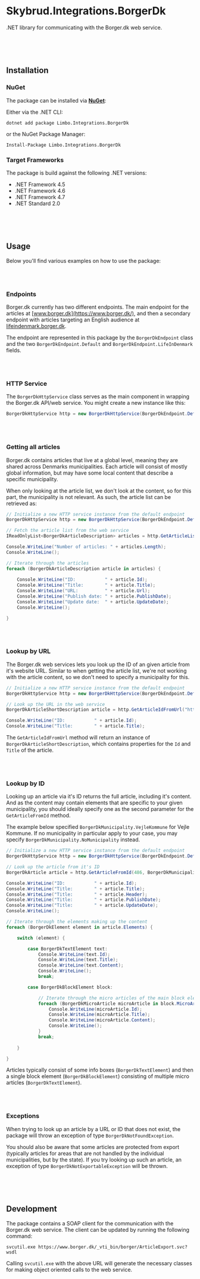 # Skybrud.Integrations.BorgerDk

.NET library for communicating with the Borger.dk web service.


<br /><br /><br />

## Installation

### NuGet

The package can be installed via [**NuGet**](https://www.nuget.org/packages/Limbo.Integrations.BorgerDk):

Either via the .NET CLI:

```
dotnet add package Limbo.Integrations.BorgerDk
```

or the NuGet Package Manager:

```
Install-Package Limbo.Integrations.BorgerDk
```

### Target Frameworks

The package is build against the following .NET versions:

- .NET Framework 4.5
- .NET Framework 4.6
- .NET Framework 4.7
- .NET Standard 2.0




<br /><br /><br />

## Usage

Below you'll find various examples on how to use the package:

<br /><br />

### Endpoints

Borger.dk currently has two different endpoints. The main endpoint for the articles at [www.borger.dk](https://www.borger.dk/), and then a secondary endpoint with articles targeting an English audience at [lifeindenmark.borger.dk](https://lifeindenmark.borger.dk/).

The endpoint are represented in this package by the `BorgerDkEndpoint` class and the two `BorgerDkEndpoint.Default` and `BorgerDkEndpoint.LifeInDenmark` fields.



<br /><br />

### HTTP Service

The `BorgerDkHttpService` class serves as the main component in wrapping the Borger.dk API/web service. You might create a new instance like this:

```csharp
BorgerDkHttpService http = new BorgerDkHttpService(BorgerDkEndpoint.Default);
```



<br /><br />

### Getting all articles

Borger.dk contains articles that live at a global level, meaning they are shared across Denmarks municipalities. Each article will consist of mostly global information, but may have some local content that describe a specific municipality.

When only looking at the article list, we don't look at the content, so for this part, the municipality is not relevant. As such, the article list can be retrieved as:

```csharp
// Initialize a new HTTP service instance from the default endpoint
BorgerDkHttpService http = new BorgerDkHttpService(BorgerDkEndpoint.Default);

// Fetch the article list from the web service
IReadOnlyList<BorgerDkArticleDescription> articles = http.GetArticleList();

Console.WriteLine("Number of articles: " + articles.Length);
Console.WriteLine();

// Iterate through the articles
foreach (BorgerDkArticleDescription article in articles) {
    
    Console.WriteLine("ID:           " + article.Id);
    Console.WriteLine("Title:        " + article.Title);
    Console.WriteLine("URL:          " + article.Url);
    Console.WriteLine("Publish date: " + article.PublishDate);
    Console.WriteLine("Update date:  " + article.UpdateDate);
    Console.WriteLine();

}
```



<br /><br />

### Lookup by URL

The Borger.dk web services lets you look up the ID of an given article from it's website URL. Similar to when getting the article list, we're not working with the article content, so we don't need to specify a municipality for this.

```csharp
// Initialize a new HTTP service instance from the default endpoint
BorgerDkHttpService http = new BorgerDkHttpService(BorgerDkEndpoint.Default);

// Look up the URL in the web service
BorgerDkArticleShortDescription article = http.GetArticleIdFromUrl("https://www.borger.dk/miljoe-og-energi/Affald-og-genbrug/Affaldsordninger");

Console.WriteLine("ID:           " + article.Id);
Console.WriteLine("Title:        " + article.Title);
```

The `GetArticleIdFromUrl` method will return an instance of `BorgerDkArticleShortDescription`, which contains properties for the `Id` and `Title` of the article.




<br /><br />

### Lookup by ID

Looking up an article via it's ID returns the full article, including it's content. And as the content may contain elements that are specific to your given municipality, you should ideally specify one as the second parameter for the `GetArticleFromId` method.

The example below specified `BorgerDkMunicipality.VejleKommune` for Vejle Kommune. If no municipality in particular apply to your case, you may specify `BorgerDkMunicipality.NoMunicipality` instead.

```csharp
// Initialize a new HTTP service instance from the default endpoint
BorgerDkHttpService http = new BorgerDkHttpService(BorgerDkEndpoint.Default);

// Look up the article from it's ID
BorgerDkArticle article = http.GetArticleFromId(486, BorgerDkMunicipality.VejleKommune);

Console.WriteLine("ID:           " + article.Id);
Console.WriteLine("Title:        " + article.Title);
Console.WriteLine("Title:        " + article.Header);
Console.WriteLine("Title:        " + article.PublishDate);
Console.WriteLine("Title:        " + article.UpdateDate);
Console.WriteLine();

// Iterate through the elements making up the content
foreach (BorgerDkElement element in article.Elements) {

    switch (element) {

        case BorgerDkTextElement text:
            Console.WriteLine(text.Id);
            Console.WriteLine(text.Title);
            Console.WriteLine(text.Content);
            Console.WriteLine();
            break;

        case BorgerDkBlockElement block:

            // Iterate through the micro articles of the main block element
            foreach (BorgerDkMicroArticle microArticle in block.MicroArticles) {
                Console.WriteLine(microArticle.Id);
                Console.WriteLine(microArticle.Title);
                Console.WriteLine(microArticle.Content);
                Console.WriteLine();
            }
            break;
        
    }

}
```            

Articles typically consist of some info boxes (`BorgerDkTextElement`) and then a single block element (`BorgerDkBlockElement`) consisting of multiple micro articles (`BorgerDkTextElement`).



<br /><br />

### Exceptions

When trying to look up an article by a URL or ID that does not exist, the package will throw an exception of type `BorgerDkNotFoundException`.

You should also be aware that some articles are protected from export (typically articles for areas that are not handled by the individual municipalities, but by the state). If you try looking up such an article, an exception of type `BorgerDkNotExportableException` will be thrown.



<br /><br /><br />

## Development

The package contains a SOAP client for the communication with the Borger.dk web service. The client can be updated by running the following command:

```
svcutil.exe https://www.borger.dk/_vti_bin/borger/ArticleExport.svc?wsdl
```

Calling `svcutil.exe` with the above URL will generate the necessary classes for making object oriented calls to the web service.
